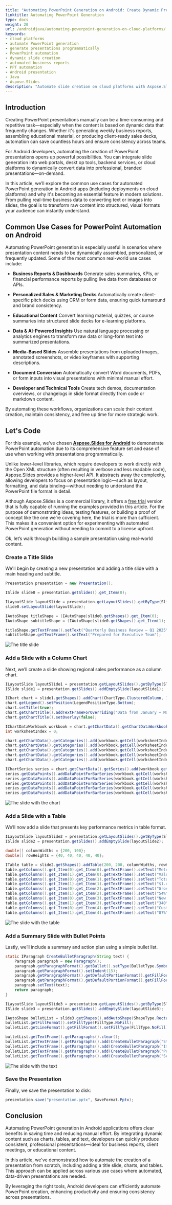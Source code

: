 ```yaml
---
title: "Automating PowerPoint Generation on Android: Create Dynamic Presentations Easily"
linktitle: Automating PowerPoint Generation
type: docs
weight: 20
url: /androidjava/automating-powerpoint-generation-on-cloud-platforms/
keywords:
- cloud platforms
- automate PowerPoint generation
- generate presentations programmatically
- PowerPoint automation
- dynamic slide creation
- automated business reports
- PPT automation
- Android presentation
- Java
- Aspose.Slides
description: "Automate slide creation on cloud platforms with Aspose.Slides for Android—generate, edit, and convert PowerPoint and OpenDocument files fast and reliably."
---
```


## **Introduction**

Creating PowerPoint presentations manually can be a time-consuming and repetitive task—especially when the content is based on dynamic data that frequently changes. Whether it's generating weekly business reports, assembling educational material, or producing client-ready sales decks, automation can save countless hours and ensure consistency across teams.

For Android developers, automating the creation of PowerPoint presentations opens up powerful possibilities. You can integrate slide generation into web portals, deskt op tools, backend services, or cloud platforms to dynamically convert data into professional, branded presentations—on-demand.

In this article, we’ll explore the common use cases for automated PowerPoint generation in Android apps (including deployments on cloud platforms) and why it's becoming an essential feature in modern solutions. From pulling real-time business data to converting text or images into slides, the goal is to transform raw content into structured, visual formats your audience can instantly understand.

## **Common Use Cases for PowerPoint Automation on Android**

Automating PowerPoint generation is especially useful in scenarios where presentation content needs to be dynamically assembled, personalized, or frequently updated. Some of the most common real-world use cases include:

- **Business Reports & Dashboards**
  Generate sales summaries, KPIs, or financial performance reports by pulling live data from databases or APIs.

- **Personalized Sales & Marketing Decks**
  Automatically create client-specific pitch decks using CRM or form data, ensuring quick turnaround and brand consistency.

- **Educational Content**
  Convert learning material, quizzes, or course summaries into structured slide decks for e-learning platforms.

- **Data & AI-Powered Insights**
  Use natural language processing or analytics engines to transform raw data or long-form text into summarized presentations.

- **Media-Based Slides**
  Assemble presentations from uploaded images, annotated screenshots, or video keyframes with supporting descriptions.

- **Document Conversion**
  Automatically convert Word documents, PDFs, or form inputs into visual presentations with minimal manual effort.

- **Developer and Technical Tools**
  Create tech demos, documentation overviews, or changelogs in slide format directly from code or markdown content.

By automating these workflows, organizations can scale their content creation, maintain consistency, and free up time for more strategic work.

## **Let's Code**

For this example, we’ve chosen **[Aspose.Slides for Android](https://products.aspose.com/slides/android-java/)** to demonstrate PowerPoint automation due to its comprehensive feature set and ease of use when working with presentations programmatically.

Unlike lower-level libraries, which require developers to work directly with the Open XML structure (often resulting in verbose and less readable code), Aspose.Slides provides a higher-level API. It abstracts away the complexity, allowing developers to focus on presentation logic—such as layout, formatting, and data binding—without needing to understand the PowerPoint file format in detail.

Although Aspose.Slides is a commercial library, it offers a [free trial](https://releases.aspose.com/slides/androidjava/) version that is fully capable of running the examples provided in this article. For the purpose of demonstrating ideas, testing features, or building a proof of concept like the one we’re covering here, the trial is more than sufficient. This makes it a convenient option for experimenting with automated PowerPoint generation without needing to commit to a license upfront.

Ok, let’s walk through building a sample presentation using real-world content.

### **Create a Title Slide**

We'll begin by creating a new presentation and adding a title slide with a main heading and subtitle.

```java
Presentation presentation = new Presentation();

ISlide slide0 = presentation.getSlides().get_Item(0);

ILayoutSlide layoutSlide = presentation.getLayoutSlides().getByType(SlideLayoutType.Title);
slide0.setLayoutSlide(layoutSlide);

IAutoShape titleShape = (IAutoShape)slide0.getShapes().get_Item(0);
IAutoShape subtitleShape = (IAutoShape)slide0.getShapes().get_Item(1);

titleShape.getTextFrame().setText("Quarterly Business Review – Q1 2025");
subtitleShape.getTextFrame().setText("Prepared for Executive Team");
```

![The title slide](slide_0.png)

### **Add a Slide with a Column Chart**

Next, we’ll create a slide showing regional sales performance as a column chart.

```java
ILayoutSlide layoutSlide1 = presentation.getLayoutSlides().getByType(SlideLayoutType.Blank);
ISlide slide1 = presentation.getSlides().addEmptySlide(layoutSlide1);

IChart chart = slide1.getShapes().addChart(ChartType.ClusteredColumn, 100, 100, 500, 350, false);
chart.getLegend().setPosition(LegendPositionType.Bottom);
chart.setTitle(true);
chart.getChartTitle().addTextFrameForOverriding("Data from January – March 2025");
chart.getChartTitle().setOverlay(false);

IChartDataWorkbook workbook = chart.getChartData().getChartDataWorkbook();
int worksheetIndex = 0;

chart.getChartData().getCategories().add(workbook.getCell(worksheetIndex, 1, 0, "North America"));
chart.getChartData().getCategories().add(workbook.getCell(worksheetIndex, 2, 0, "Europe"));
chart.getChartData().getCategories().add(workbook.getCell(worksheetIndex, 3, 0, "Asia Pacific"));
chart.getChartData().getCategories().add(workbook.getCell(worksheetIndex, 4, 0, "Latin America"));
chart.getChartData().getCategories().add(workbook.getCell(worksheetIndex, 5, 0, "Middle East"));

IChartSeries series = chart.getChartData().getSeries().add(workbook.getCell(worksheetIndex, 0, 1, "Sales ($K)"), chart.getType());
series.getDataPoints().addDataPointForBarSeries(workbook.getCell(worksheetIndex, 1, 1, 480));
series.getDataPoints().addDataPointForBarSeries(workbook.getCell(worksheetIndex, 2, 1, 365));
series.getDataPoints().addDataPointForBarSeries(workbook.getCell(worksheetIndex, 3, 1, 290));
series.getDataPoints().addDataPointForBarSeries(workbook.getCell(worksheetIndex, 4, 1, 150));
series.getDataPoints().addDataPointForBarSeries(workbook.getCell(worksheetIndex, 5, 1, 120));
```

![The slide with the chart](slide_1.png)

### **Add a Slide with a Table**

We’ll now add a slide that presents key performance metrics in table format.

```java
ILayoutSlide layoutSlide2 = presentation.getLayoutSlides().getByType(SlideLayoutType.Blank);
ISlide slide2 = presentation.getSlides().addEmptySlide(layoutSlide2);

double[] columnWidths = {200, 100};
double[] rowHeights = {40, 40, 40, 40, 40};

ITable table = slide2.getShapes().addTable(200, 200, columnWidths, rowHeights);
table.getColumns().get_Item(0).get_Item(0).getTextFrame().setText("Metric");
table.getColumns().get_Item(1).get_Item(0).getTextFrame().setText("Value");
table.getColumns().get_Item(0).get_Item(1).getTextFrame().setText("Total Revenue");
table.getColumns().get_Item(1).get_Item(1).getTextFrame().setText("$1.4M");
table.getColumns().get_Item(0).get_Item(2).getTextFrame().setText("Gross Margin");
table.getColumns().get_Item(1).get_Item(2).getTextFrame().setText("54%");
table.getColumns().get_Item(0).get_Item(3).getTextFrame().setText("New Customers");
table.getColumns().get_Item(1).get_Item(3).getTextFrame().setText("340");
table.getColumns().get_Item(0).get_Item(4).getTextFrame().setText("Customer Retention");
table.getColumns().get_Item(1).get_Item(4).getTextFrame().setText("87%");
```

![The slide with the table](slide_2.png)

### **Add a Summary Slide with Bullet Points**

Lastly, we’ll include a summary and action plan using a simple bullet list.

```java
static IParagraph CreateBulletParagraph(String text) {
    Paragraph paragraph = new Paragraph();
    paragraph.getParagraphFormat().getBullet().setType(BulletType.Symbol);
    paragraph.getParagraphFormat().setIndent(15);
    paragraph.getParagraphFormat().getDefaultPortionFormat().getFillFormat().setFillType(FillType.Solid);
    paragraph.getParagraphFormat().getDefaultPortionFormat().getFillFormat().getSolidFillColor().setColor(Color.BLACK);
    paragraph.setText(text);
    return paragraph;
}
```
```java
ILayoutSlide layoutSlide3 = presentation.getLayoutSlides().getByType(SlideLayoutType.Blank);
ISlide slide3 = presentation.getSlides().addEmptySlide(layoutSlide3);

IAutoShape bulletList = slide3.getShapes().addAutoShape(ShapeType.Rectangle, 100, 50, 600, 200);
bulletList.getFillFormat().setFillType(FillType.NoFill);
bulletList.getLineFormat().getFillFormat().setFillType(FillType.NoFill);

bulletList.getTextFrame().getParagraphs().clear();
bulletList.getTextFrame().getParagraphs().add(CreateBulletParagraph("Strong performance in North America; growth opportunity in Asia Pacific"));
bulletList.getTextFrame().getParagraphs().add(CreateBulletParagraph("Improve marketing outreach in underperforming regions"));
bulletList.getTextFrame().getParagraphs().add(CreateBulletParagraph("Prepare new campaign strategy for Q2"));
bulletList.getTextFrame().getParagraphs().add(CreateBulletParagraph("Schedule follow-up review in early July"));
```

![The slide with the text](slide_3.png)

### **Save the Presentation**

Finally, we save the presentation to disk:

```java
presentation.save("presentation.pptx", SaveFormat.Pptx);
```

## **Conclusion**

Automating PowerPoint generation in Android applications offers clear benefits in saving time and reducing manual effort. By integrating dynamic content such as charts, tables, and text, developers can quickly produce consistent, professional presentations—ideal for business reports, client meetings, or educational content.

In this article, we've demonstrated how to automate the creation of a presentation from scratch, including adding a title slide, charts, and tables. This approach can be applied across various use cases where automated, data-driven presentations are needed.

By leveraging the right tools, Android developers can efficiently automate PowerPoint creation, enhancing productivity and ensuring consistency across presentations.
